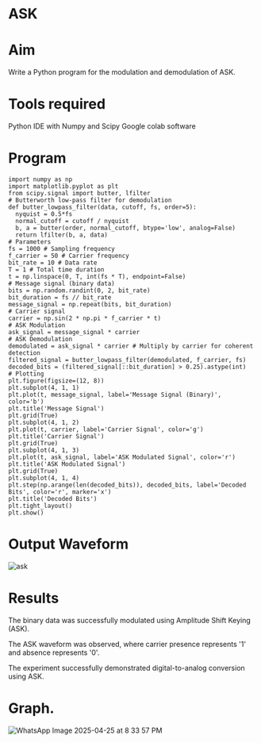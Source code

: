 # ASK

# Aim
Write a Python program for the modulation and demodulation of ASK.

# Tools required
Python IDE with Numpy and Scipy 
Google colab software

# Program
```
import numpy as np
import matplotlib.pyplot as plt
from scipy.signal import butter, lfilter
# Butterworth low-pass filter for demodulation
def butter_lowpass_filter(data, cutoff, fs, order=5):
  nyquist = 0.5*fs
  normal_cutoff = cutoff / nyquist
  b, a = butter(order, normal_cutoff, btype='low', analog=False)
  return lfilter(b, a, data)
# Parameters
fs = 1000 # Sampling frequency
f_carrier = 50 # Carrier frequency
bit_rate = 10 # Data rate
T = 1 # Total time duration
t = np.linspace(0, T, int(fs * T), endpoint=False)
# Message signal (binary data)
bits = np.random.randint(0, 2, bit_rate)
bit_duration = fs // bit_rate
message_signal = np.repeat(bits, bit_duration)
# Carrier signal
carrier = np.sin(2 * np.pi * f_carrier * t)
# ASK Modulation
ask_signal = message_signal * carrier
# ASK Demodulation
demodulated = ask_signal * carrier # Multiply by carrier for coherent detection
filtered_signal = butter_lowpass_filter(demodulated, f_carrier, fs)
decoded_bits = (filtered_signal[::bit_duration] > 0.25).astype(int)
# Plotting
plt.figure(figsize=(12, 8))
plt.subplot(4, 1, 1)
plt.plot(t, message_signal, label='Message Signal (Binary)', color='b')
plt.title('Message Signal')
plt.grid(True)
plt.subplot(4, 1, 2)
plt.plot(t, carrier, label='Carrier Signal', color='g')
plt.title('Carrier Signal')
plt.grid(True)
plt.subplot(4, 1, 3)
plt.plot(t, ask_signal, label='ASK Modulated Signal', color='r')
plt.title('ASK Modulated Signal')
plt.grid(True)
plt.subplot(4, 1, 4)
plt.step(np.arange(len(decoded_bits)), decoded_bits, label='Decoded Bits', color='r', marker='x')
plt.title('Decoded Bits')
plt.tight_layout()
plt.show()
```
# Output Waveform

![ask](https://github.com/user-attachments/assets/e8bacd99-cec7-4c85-ae52-7f8a8e62f21b)


# Results
The binary data was successfully modulated using Amplitude Shift Keying (ASK).

The ASK waveform was observed, where carrier presence represents '1' and absence represents '0'.

The experiment successfully demonstrated digital-to-analog conversion using ASK.

# Graph.
![WhatsApp Image 2025-04-25 at 8 33 57 PM](https://github.com/user-attachments/assets/ecf77d77-1435-42cc-ab6b-756a26ccb516)

